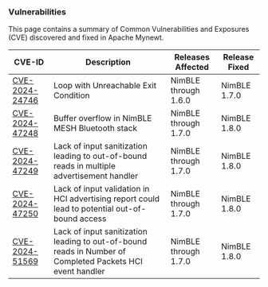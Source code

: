### Vulnerabilities

This page contains a summary of Common Vulnerabilities and Exposures (CVE) discovered and fixed 
in Apache Mynewt.

| CVE-ID                                                                        | Description                          | Releases Affected    | Release Fixed |
|-------------------------------------------------------------------------------|--------------------------------------|----------------------|---------------|
| <a href="https://www.cve.org/CVERecord?id=CVE-2024-24746">CVE-2024-24746 </a> | Loop with Unreachable Exit Condition | NimBLE through 1.6.0 | NimBLE 1.7.0  |
| <a href="https://www.cve.org/CVERecord?id=CVE-2024-47248">CVE-2024-47248 </a> | Buffer overflow in NimBLE MESH Bluetooth stack | NimBLE through 1.7.0 | NimBLE 1.8.0  |
| <a href="https://www.cve.org/CVERecord?id=CVE-2024-47249">CVE-2024-47249 </a> | Lack of input sanitization leading to out-of-bound reads in multiple advertisement handler | NimBLE through 1.7.0 | NimBLE 1.8.0  |
| <a href="https://www.cve.org/CVERecord?id=CVE-2024-47250">CVE-2024-47250 </a> | Lack of input validation in HCI advertising report could lead to potential out-of-bound access | NimBLE through 1.7.0 | NimBLE 1.8.0  |
| <a href="https://www.cve.org/CVERecord?id=CVE-2024-51569">CVE-2024-51569 </a> | Lack of input sanitization leading to out-of-bound reads in Number of Completed Packets HCI event handler | NimBLE through 1.7.0 | NimBLE 1.8.0  |
